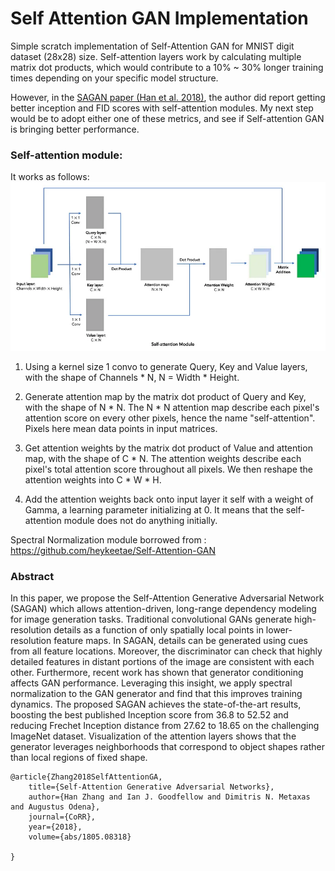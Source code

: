 # Self Attention GAN Implementation
Simple scratch implementation of Self-Attention GAN for MNIST digit dataset (28x28) size. Self-attention layers work by calculating multiple matrix dot products, which would contribute to a 10% ~ 30% longer training times depending on your specific model structure.

However, in the [SAGAN paper (Han et al. 2018)](https://arxiv.org/abs/1805.08318), the author did report getting better inception and FID scores with self-attention modules. My next step would be to adopt either one of these metrics, and see if Self-attention GAN is bringing better performance. 

### Self-attention module:
It works as follows: 
![](self_attention_module_gan.png)

1. Using a kernel size 1 convo to generate Query, Key and Value layers, with the shape of Channels * N, N = Width * Height.

2. Generate attention map by the matrix dot product of Query and Key, with the shape of N * N. The N * N attention map describe each pixel's attention score on every other pixels, hence the name "self-attention". Pixels here mean data points in input matrices.

3. Get attention weights by the matrix dot product of Value and attention map, with the shape of C * N. The attention weights describe each pixel's total attention score throughout all pixels. We then reshape the attention weights into C * W * H.

4. Add the attention weights back onto input layer it self with a weight of Gamma, a learning parameter initializing at 0. It means that the self-attention module does not do anything initially.

Spectral Normalization module borrowed from :  https://github.com/heykeetae/Self-Attention-GAN 

### Abstract
In this paper, we propose the Self-Attention Generative Adversarial Network (SAGAN) which allows attention-driven, long-range dependency modeling for image generation tasks. Traditional convolutional GANs generate high-resolution details as a function of only spatially local points in lower-resolution feature maps. In SAGAN, details can be generated using cues from all feature locations. Moreover, the discriminator can check that highly detailed features in distant portions of the image are consistent with each other. Furthermore, recent work has shown that generator conditioning affects GAN performance. Leveraging this insight, we apply spectral normalization to the GAN generator and find that this improves training dynamics. The proposed SAGAN achieves the state-of-the-art results, boosting the best published Inception score from 36.8 to 52.52 and reducing Frechet Inception distance from 27.62 to 18.65 on the challenging ImageNet dataset. Visualization of the attention layers shows that the generator leverages neighborhoods that correspond to object shapes rather than local regions of fixed shape.
 
```
@article{Zhang2018SelfAttentionGA,
    title={Self-Attention Generative Adversarial Networks},
    author={Han Zhang and Ian J. Goodfellow and Dimitris N. Metaxas and Augustus Odena},
    journal={CoRR},
    year={2018},
    volume={abs/1805.08318}

}
```


